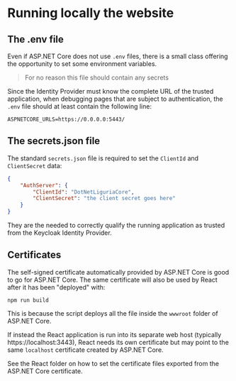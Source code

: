 # Running locally the website





## The .env file

Even if ASP.NET Core does not use `.env` files, there is a small class offering the opportunity to set some environment variables.

> For no reason this file should contain any secrets 

Since the Identity Provider must know the complete URL of the trusted application, when debugging pages that are subject to authentication, the `.env` file should at least contain the following line:

```
ASPNETCORE_URLS=https://0.0.0.0:5443/
```

## The secrets.json file

The standard `secrets.json` file is required to set the `ClientId` and `ClientSecret` data:

```json
{
    "AuthServer": {
        "ClientId": "DotNetLiguriaCore",
        "ClientSecret": "the client secret goes here"
    }
}
```

They are the needed to correctly qualify the running application as trusted from the Keycloak Identity Provider.

## Certificates

The self-signed certificate automatically provided by ASP.NET Core is good to go for ASP.NET Core. The same certificate will also be used by React after it has been "deployed" with:

```
npm run build
```

This is because the script deploys all the file inside the `wwwroot` folder of ASP.NET Core.

If instead the React application is run into its separate web host (typically https://localhost:3443), React needs its own certificate but may point to the same `localhost` certificate created by ASP.NET Core.

See the React folder on how to set the certificate files exported from the ASP.NET Core certificate.



